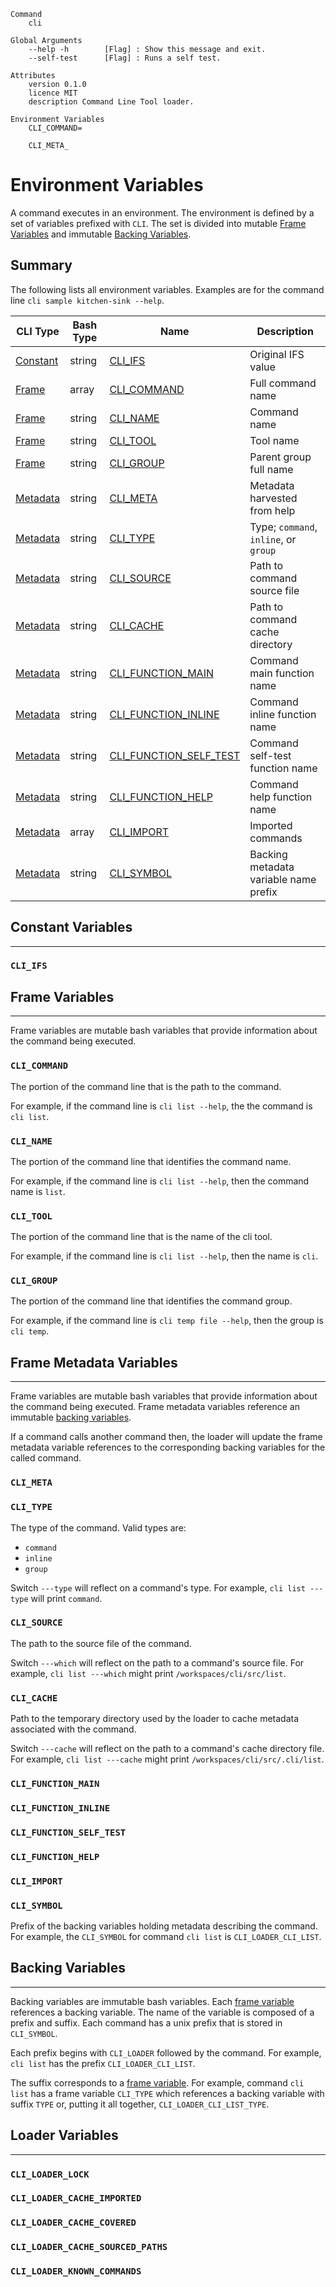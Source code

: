 ```
Command
    cli

Global Arguments
    --help -h        [Flag] : Show this message and exit.
    --self-test      [Flag] : Runs a self test.

Attributes
    version 0.1.0
    licence MIT
    description Command Line Tool loader.

Environment Variables
    CLI_COMMAND=

    CLI_META_
```

# Environment Variables
A command executes in an environment. The environment is defined by a set of variables prefixed with `CLI`. The set is divided into mutable [Frame Variables](#frame-variables) and immutable [Backing Variables](#backing-variables).

## Summary
The following lists all environment variables. Examples are for the command line `cli sample kitchen-sink --help`.

CLI Type | Bash Type | Name | Description
--- | --- | --- | ---
[Constant](#constant-variables) | string | [CLI_IFS](#cliifs) | Original IFS value
[Frame](#frame-variables) | array | [CLI_COMMAND](#clicommand) | Full command name
[Frame](#frame-variables) | string | [CLI_NAME](#clicommandname) | Command name
[Frame](#frame-variables) | string | [CLI_TOOL](#cliname) | Tool name
[Frame](#frame-variables) | string | [CLI_GROUP](#cligroup) | Parent group full name
[Metadata](#frame-metadata-variables) | string | [CLI_META](#climeta) | Metadata harvested from help |
[Metadata](#frame-metadata-variables) | string | [CLI_TYPE](#clitype) | Type; `command`, `inline`, or `group`
[Metadata](#frame-metadata-variables) | string | [CLI_SOURCE](#clisource) | Path to command source file
[Metadata](#frame-metadata-variables) | string | [CLI_CACHE](#clicache) | Path to command cache directory
[Metadata](#frame-metadata-variables) | string | [CLI_FUNCTION_MAIN](#clifunctionmain) | Command main function name
[Metadata](#frame-metadata-variables) | string | [CLI_FUNCTION_INLINE](#clifunctioninline) | Command inline function name
[Metadata](#frame-metadata-variables) | string | [CLI_FUNCTION_SELF_TEST](#clifunctionselftest) | Command self-test function name
[Metadata](#frame-metadata-variables) | string | [CLI_FUNCTION_HELP](#clifunctionhelp) | Command help function name
[Metadata](#frame-metadata-variables) | array | [CLI_IMPORT](#cliimport) | Imported commands |
[Metadata](#frame-metadata-variables) | string | [CLI_SYMBOL](#clisymbol) | Backing metadata variable name prefix |

## Constant Variables
---

### `CLI_IFS`

## Frame Variables
---
Frame variables are mutable bash variables that provide information about the command being executed. 


### `CLI_COMMAND` 
The portion of the command line that is the path to the command. 

For example, if the command line is `cli list --help`, the the command is `cli list`.

### `CLI_NAME` 
The portion of the command line that identifies the command name. 

For example, if the command line is `cli list --help`, then the command name is `list`.

### `CLI_TOOL` 
The portion of the command line that is the name of the cli tool. 

For example, if the command line is `cli list --help`, then the name is `cli`.

### `CLI_GROUP` 
The portion of the command line that identifies the command group. 

For example, if the command line is `cli temp file --help`, then the group is `cli temp`.

## Frame Metadata Variables
---
Frame variables are mutable bash variables that provide information about the command being executed. Frame metadata variables reference an immutable [backing variables](#backing-variables). 

If a command calls another command then, the loader will update the frame metadata variable references to the corresponding backing variables for the called command.

### `CLI_META`

### `CLI_TYPE` 
The type of the command. Valid types are:
- `command`
- `inline`
- `group`

Switch `---type` will reflect on a command's type. For example, `cli list ---type` will print `command`.

### `CLI_SOURCE` 
The path to the source file of the command.

Switch `---which` will reflect on the path to a command's source file. For example, `cli list ---which` might print `/workspaces/cli/src/list`.

### `CLI_CACHE` 
Path to the temporary directory used by the loader to cache metadata associated with the command.

Switch `---cache` will reflect on the path to a command's cache directory file. For example, `cli list ---cache` might print `/workspaces/cli/src/.cli/list`.

### `CLI_FUNCTION_MAIN`

### `CLI_FUNCTION_INLINE`

### `CLI_FUNCTION_SELF_TEST`

### `CLI_FUNCTION_HELP`

### `CLI_IMPORT`

### `CLI_SYMBOL` 
Prefix of the backing variables holding metadata describing the command. For example, the `CLI_SYMBOL` for command `cli list` is `CLI_LOADER_CLI_LIST`. 

## Backing Variables 
---
Backing variables are immutable bash variables. Each [frame variable](#frame-variables) references a backing variable. The name of the variable is composed of a prefix and suffix. Each command has a unix prefix that is stored in `CLI_SYMBOL`. 

Each prefix begins with `CLI_LOADER` followed by the command. For example, `cli list` has the prefix `CLI_LOADER_CLI_LIST`. 

The suffix corresponds to a [frame variable](#frame-variables). For example, command `cli list` has a frame variable `CLI_TYPE` which references a backing variable with suffix `TYPE` or, putting it all together, `CLI_LOADER_CLI_LIST_TYPE`. 

## Loader Variables
---

### `CLI_LOADER_LOCK`
### `CLI_LOADER_CACHE_IMPORTED`
### `CLI_LOADER_CACHE_COVERED`
### `CLI_LOADER_CACHE_SOURCED_PATHS`
### `CLI_LOADER_KNOWN_COMMANDS`
